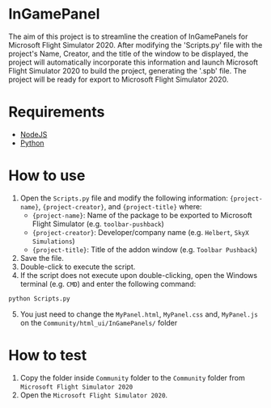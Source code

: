 # InGamePanel

The aim of this project is to streamline the creation of InGamePanels for Microsoft Flight Simulator 2020. After modifying the 'Scripts.py' file with the project's Name, Creator, and the title of the window to be displayed, the project will automatically incorporate this information and launch Microsoft Flight Simulator 2020 to build the project, generating the '.spb' file. The project will be ready for export to Microsoft Flight Simulator 2020.

# Requirements

* [NodeJS](https://nodejs.org/dist/v20.7.0/node-v20.7.0-x64.msi)
* [Python](https://www.python.org/ftp/python/3.11.5/python-3.11.5-amd64.exe)

# How to use

1. Open the `Scripts.py` file and modify the following information: `{project-name}`, `{project-creator}`, and `{project-title}` where:
   - `{project-name}`: Name of the package to be exported to Microsoft Flight Simulator (e.g. `toolbar-pushback`)
   - `{project-creator}`: Developer/company name (e.g. `Helbert`, `SkyX Simulations`)
   - `{project-title}`: Title of the addon window (e.g. `Toolbar Pushback`)
2. Save the file.
3. Double-click to execute the script.
4. If the script does not execute upon double-clicking, open the Windows terminal (e.g. `CMD`) and enter the following command:
```python
python Scripts.py
```
5. You just need to change the `MyPanel.html`, `MyPanel.css` and, `MyPanel.js` on the `Community/html_ui/InGamePanels/` folder

# How to test

1. Copy the folder inside `Community` folder to the `Community` folder from `Microsoft Flight Simulator 2020`
2. Open the `Microsoft Flight Simulator 2020`.